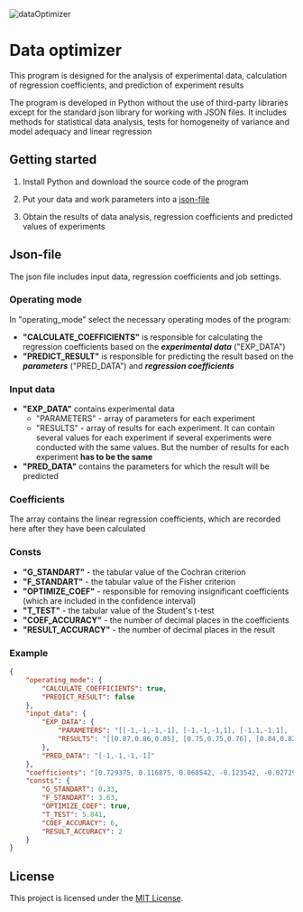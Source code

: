 ![dataOptimizer](https://github.com/FeDuck113/data-optimizer/assets/71590602/f495b98b-cba4-4552-b1f9-64a0ec79b854)
# Data optimizer

This program is designed for the analysis of experimental data, calculation of regression coefficients, and prediction of experiment results  
  
The program is developed in Python without the use of third-party libraries except for the standard json library for working with JSON files. It includes methods for statistical data analysis, tests for homogeneity of variance and model adequacy and linear regression

## Getting started

1. Install Python and download the source code of the program

2. Put your data and work parameters into a [json-file](##Json-file)

3. Obtain the results of data analysis, regression coefficients and predicted values of experiments

## Json-file
The json file includes input data, regression coefficients and job settings.
### Operating mode
In "operating_mode" select the necessary operating modes of the program:
* **"CALCULATE_COEFFICIENTS"** is responsible for calculating the regression coefficients based on the ***experimental data*** ("EXP_DATA")
* **"PREDICT_RESULT"** is responsible for predicting the result based on the ***parameters*** ("PRED_DATA") and ***regression coefficients***

### Input data
* **"EXP_DATA"** contains experimental data
  * "PARAMETERS" - array of parameters for each experiment
  * "RESULTS" - array of results for each experiment. It can contain several values for each experiment if several experiments were conducted with the same values. But the number of results for each experiment **has to be the same** 
* **"PRED_DATA"** contains the parameters for which the result will be predicted

### Coefficients
The array contains the linear regression coefficients, which are recorded here after they have been calculated

### Consts
* **"G_STANDART"** - the tabular value of the Cochran criterion
* **"F_STANDART"** - the tabular value of the Fisher criterion
* **"OPTIMIZE_COEF"** - responsible for removing insignificant coefficients (which are included in the confidence interval)
* **"T_TEST"** - the tabular value of the Student's t-test
* **"COEF_ACCURACY"** - the number of decimal places in the coefficients
* **"RESULT_ACCURACY"** - the number of decimal places in the result

### Example
```json
{
    "operating_mode": {
        "CALCULATE_COEFFICIENTS": true,
        "PREDICT_RESULT": false
    },
    "input_data": {
        "EXP_DATA": {
            "PARAMETERS": "[[-1,-1,-1,-1], [-1,-1,-1,1], [-1,1,-1,1], [-1,1,-1,-1], [-1,1,1,1], [-1,1,1,-1], [1,1,-1,-1], [1,1,-1,1], [1,1,1,-1],[1,1,1,1],[-1,-1,1,-1], [-1,-1,1,1], [1,-1,-1,-1], [1,-1,-1,1],[1,-1,1,-1],[1,-1,1,1]]",
            "RESULTS": "[[0.87,0.86,0.85], [0.75,0.75,0.76], [0.84,0.82,0.83], [0.87,0.88,0.88], [0.38,0.36,0.35], [0.75,0.77,0.77], [0.93,0.95,0.92], [0.88,0.87,0.87], [0.87,0.88,0.87], [0.87,0.88,0.86], [0.29,0.32,0.30], [0.16,0.14,0.15], [0.86,0.87,0.87], [0.83,0.84,0.82], [0.80,0.78,0.77], [0.74,0.73,0.75]]"
        },
        "PRED_DATA": "[-1,-1,-1,-1]"
    },
    "coefficients": "[0.729375, 0.116875, 0.068542, -0.123542, -0.027292, 0.093958, 0.035208, 0.043125, 0, -0.021875, -0.029375, 0, 0.028125, 0, 0.023125, -0.053125]",
    "consts": {
        "G_STANDART": 0.33,
        "F_STANDART": 3.63,
        "OPTIMIZE_COEF": true,
        "T_TEST": 5.841,
        "COEF_ACCURACY": 6,
        "RESULT_ACCURACY": 2
    }
}
```
## License

This project is licensed under the [MIT License](LICENSE).


